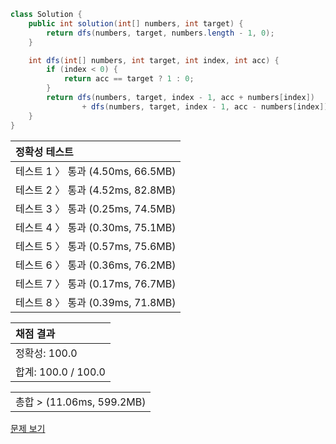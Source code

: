 ```java
class Solution {
    public int solution(int[] numbers, int target) {
        return dfs(numbers, target, numbers.length - 1, 0);
    }

    int dfs(int[] numbers, int target, int index, int acc) {
        if (index < 0) {
            return acc == target ? 1 : 0;
        }
        return dfs(numbers, target, index - 1, acc + numbers[index])
                + dfs(numbers, target, index - 1, acc - numbers[index]);
    }
}
```
 | 정확성 테스트 |
 |  :-  |
 | 테스트 1 〉 통과 (4.50ms, 66.5MB) |
 | 테스트 2 〉 통과 (4.52ms, 82.8MB) |
 | 테스트 3 〉 통과 (0.25ms, 74.5MB) |
 | 테스트 4 〉 통과 (0.30ms, 75.1MB) |
 | 테스트 5 〉 통과 (0.57ms, 75.6MB) |
 | 테스트 6 〉 통과 (0.36ms, 76.2MB) |
 | 테스트 7 〉 통과 (0.17ms, 76.7MB) |
 | 테스트 8 〉 통과 (0.39ms, 71.8MB) |

 | 채점 결과 |
 | :- |
 | 정확성: 100.0 |
 | 합계: 100.0 / 100.0 |

 ||
 | :- |
 | 총합 > (11.06ms, 599.2MB) |

[문제 보기](https://programmers.co.kr/learn/courses/30/lessons/43165?language=java)